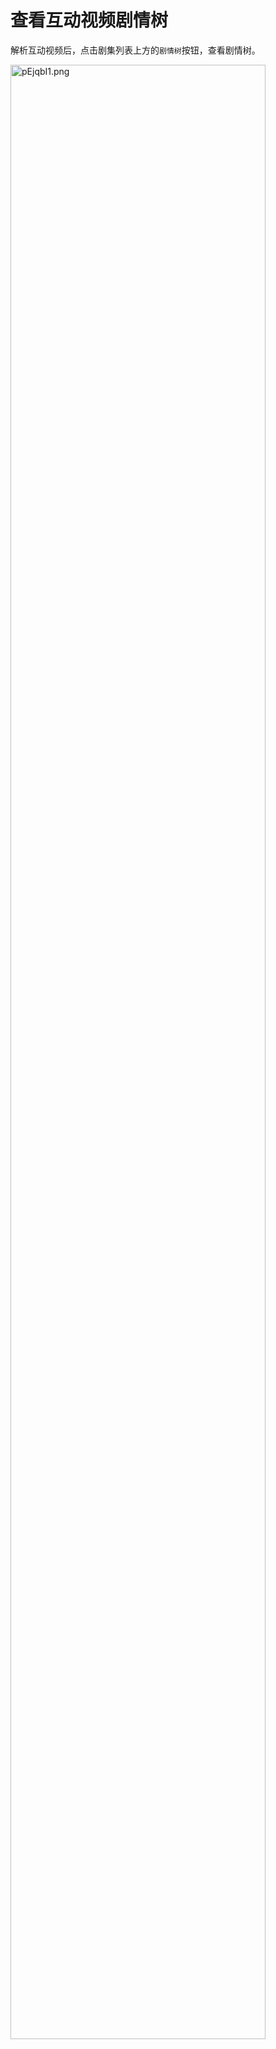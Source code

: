 # 查看互动视频剧情树
解析互动视频后，点击剧集列表上方的`剧情树`按钮，查看剧情树。  

<img src="https://s21.ax1x.com/2025/05/15/pEjqbI1.png" alt="pEjqbI1.png" style="width: 90%;"/>